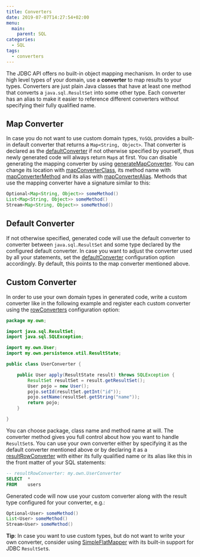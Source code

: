 ```yaml
---
title: Converters
date: 2019-07-07T14:27:54+02:00
menu:
  main:
    parent: SQL
categories:
  - SQL
tags:
  - converters
---
```


The JDBC API offers no built-in object mapping mechanism. In order to use high level types of your domain, use a **converter** to map results to your types. Converters are just plain Java classes that have at least one method that converts a `java.sql.ResultSet` into some other type. Each converter has an alias to make it easier to reference different converters without specifying their fully qualified name.

## Map Converter

In case you do not want to use custom domain types, `YoSQL` provides a built-in default converter that returns a `Map<String, Object>`. That converter is declared as the [defaultConverter](../../configuration/converter/defaultconverter/) if not otherwise specified by yourself, thus newly generated code will always return `Map`s at first. You can disable generating the mapping converter by using [generateMapConverter](../../configuration/converter/generatemapconverter/). You can change its location with [mapConverterClass](../../configuration/converter/mapconverterclass/), its method name with [mapConverterMethod](../../configuration/converter/mapconvertermethod/) and its alias with [mapConverterAlias](../../configuration/converter/mapconverteralias/). Methods that use the mapping converter have a signature similar to this:

```java
Optional<Map<String, Object>> someMethod()
List<Map<String, Object>> someMethod()
Stream<Map<String, Object>> someMethod()
```

## Default Converter

If not otherwise specified, generated code will use the default converter to converter between `java.sql.ResultSet` and some type declared by the configured default converter.
In case you want to adjust the converter used by all your statements, set the [defaultConverter](../../configuration/converter/defaultconverter/) configuration option accordingly. By default, this points to the map converter mentioned above.

## Custom Converter

In order to use your own domain types in generated code, write a custom converter like in the following example and register each custom converter using the [rowConverters](../../configuration/converter/rowconverters/) configuration option:

```java
package my.own;

import java.sql.ResultSet;
import java.sql.SQLException;

import my.own.User;
import my.own.persistence.util.ResultState;

public class UserConverter {

    public User apply(ResultState result) throws SQLException {
        ResultSet resultSet = result.getResultSet();
        User pojo = new User();
        pojo.setId(resultSet.getInt("id"));
        pojo.setName(resultSet.getString("name"));
        return pojo;
    }

}
```

You can choose package, class name and method name at will. The converter method gives you full control about how you want to handle `ResultSet`s. You can use your own converter either by specifying it as the default converter mentioned above or by declaring it as a [resultRowConverter](../../configuration/sql/resultRowConverter) with either its fully qualified name or its alias like this in the front matter of your SQL statements:

```sql
-- resultRowConverter: my.own.UserConverter
SELECT  *
FROM    users
```

Generated code will now use your custom converter along with the result type configured for your converter, e.g.:

```java
Optional<User> someMethod()
List<User> someMethod()
Stream<User> someMethod()
```

**Tip**: In case you want to use custom types, but do not want to write your own converter, consider using [SimpleFlatMapper](https://simpleflatmapper.org/0102-getting-started-jdbc.html) with its built-in support for JDBC `ResultSet`s.
